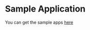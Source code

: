 # Sample Application

You can get the sample apps [here](https://github.com/qiscus/qiscus-sdk-android-sample)